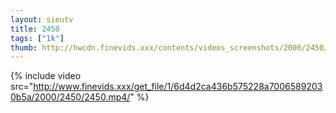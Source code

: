 ```yaml
--- 
layout: sieutv
title: 2450
tags: ["1k"]
thumb: http://hwcdn.finevids.xxx/contents/videos_screenshots/2000/2450/preview.mp4.jpg
---
```

{% include video src="http://www.finevids.xxx/get_file/1/6d4d2ca436b575228a70065892030b5a/2000/2450/2450.mp4/" %} 
